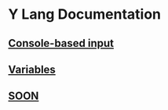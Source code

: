 # Y Lang Documentation

## [Console-based input](https://www.youtube.com/watch?v=dQw4w9WgXcQ)

## [Variables](https://www.youtube.com/watch?v=dQw4w9WgXcQ)

## [SOON](https://www.youtube.com/watch?v=dQw4w9WgXcQ)
